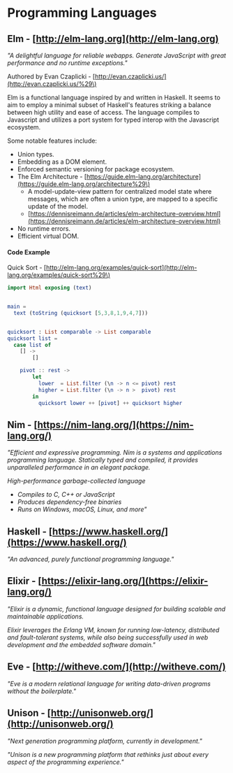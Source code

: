 # Programming Languages

## Elm - [http://elm-lang.org](http://elm-lang.org)

_"A delightful language for reliable webapps. Generate JavaScript with great performance and no runtime exceptions."_

Authored by Evan Czaplicki - [http://evan.czaplicki.us/](http://evan.czaplicki.us/%29\)

Elm is a functional language inspired by and written in Haskell. It seems to aim to employ a minimal subset of Haskell's features striking a balance between high utility and ease of access. The language compiles to Javascript and utilizes a port system for typed interop with the Javascript ecosystem.

Some notable features include:

* Union types.
* Embedding as a DOM element.
* Enforced semantic versioning for package ecosystem.
* The Elm Architecture - [https://guide.elm-lang.org/architecture](https://guide.elm-lang.org/architecture%29\)
  * A model-update-view pattern for centralized model state where messages, which are often a union type, are mapped to a specific update of the model.
  * [https://dennisreimann.de/articles/elm-architecture-overview.html](https://dennisreimann.de/articles/elm-architecture-overview.html)
* No runtime errors.
* Efficient virtual DOM.

#### Code Example

Quick Sort - [http://elm-lang.org/examples/quick-sort](http://elm-lang.org/examples/quick-sort%29\)

```elm
import Html exposing (text)


main =
  text (toString (quicksort [5,3,8,1,9,4,7]))


quicksort : List comparable -> List comparable
quicksort list =
  case list of
    [] ->
        []

    pivot :: rest ->
        let
          lower  = List.filter (\n -> n <= pivot) rest
          higher = List.filter (\n -> n >  pivot) rest
        in
          quicksort lower ++ [pivot] ++ quicksort higher
```

## Nim - [https://nim-lang.org/](https://nim-lang.org/)

_"Efficient and expressive programming. Nim is a systems and applications programming language. Statically typed and compiled, it provides unparalleled performance in an elegant package._

_High-performance garbage-collected language_

* _Compiles to C, C++ or JavaScript_
* _Produces dependency-free binaries_
* _Runs on Windows, macOS, Linux, and more"_

## Haskell - [https://www.haskell.org/](https://www.haskell.org/)

_"An advanced, purely functional programming language."_

## Elixir - [https://elixir-lang.org/](https://elixir-lang.org/)

_"Elixir is a dynamic, functional language designed for building scalable and maintainable applications._

_Elixir leverages the Erlang VM, known for running low-latency, distributed and fault-tolerant systems, while also being successfully used in web development and the embedded software domain."_

## Eve - [http://witheve.com/](http://witheve.com/)

_"Eve is a modern relational language for writing data-driven programs without the boilerplate."_

## Unison - [http://unisonweb.org/](http://unisonweb.org/)

_"Next generation programming platform, currently in development."_

_"Unison is a new programming platform that rethinks just about every aspect of the programming experience."_

